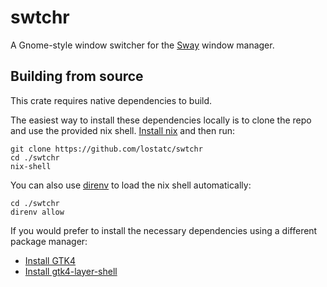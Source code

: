 # swtchr

A Gnome-style window switcher for the [Sway](https://swaywm.org/) window
manager.

## Building from source

This crate requires native dependencies to build.

The easiest way to install these dependencies locally is to clone the repo and
use the provided nix shell. [Install nix](https://nixos.org/download) and then
run:

```shell
git clone https://github.com/lostatc/swtchr
cd ./swtchr
nix-shell
```

You can also use [direnv](https://direnv.net) to load the nix shell
automatically:

```shell
cd ./swtchr
direnv allow
```

If you would prefer to install the necessary dependencies using a different
package manager:

- [Install GTK4](https://gtk-rs.org/gtk4-rs/stable/latest/book/installation_linux.html)
- [Install gtk4-layer-shell](https://github.com/wmww/gtk4-layer-shell?tab=readme-ov-file#distro-packages)
